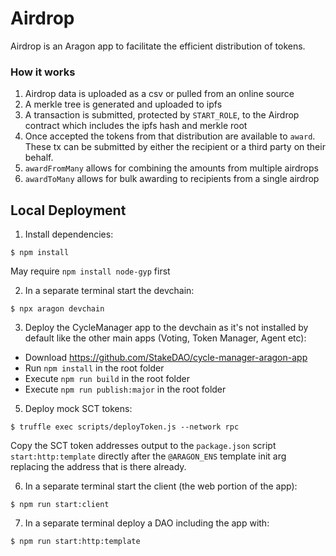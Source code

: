 # Airdrop

Airdrop is an Aragon app to facilitate the efficient distribution of tokens.

### How it works

1. Airdrop data is uploaded as a csv or pulled from an online source
2. A merkle tree is generated and uploaded to ipfs
3. A transaction is submitted, protected by `START_ROLE`, to the Airdrop contract which includes the ipfs hash and merkle root
4. Once accepted the tokens from that distribution are available to `award`. These tx can be submitted by either the recipient or a third party on their behalf.
5. `awardFromMany` allows for combining the amounts from multiple airdrops
6. `awardToMany` allows for bulk awarding to recipients from a single airdrop

## Local Deployment

1) Install dependencies:
```
$ npm install
```
May require `npm install node-gyp` first

2) In a separate terminal start the devchain:
```
$ npx aragon devchain
```

3) Deploy the CycleManager app to the devchain as it's not installed by default like the other main apps (Voting, Token Manager, Agent etc):
- Download https://github.com/StakeDAO/cycle-manager-aragon-app
- Run `npm install` in the root folder
- Execute `npm run build` in the root folder
- Execute `npm run publish:major` in the root folder

5) Deploy mock SCT tokens:
```
$ truffle exec scripts/deployToken.js --network rpc
```
Copy the SCT token addresses output to the `package.json` script `start:http:template` directly after the `@ARAGON_ENS` template init arg
replacing the address that is there already.

6) In a separate terminal start the client (the web portion of the app):
```
$ npm run start:client
```
7) In a separate terminal deploy a DAO including the app with:
```
$ npm run start:http:template
```